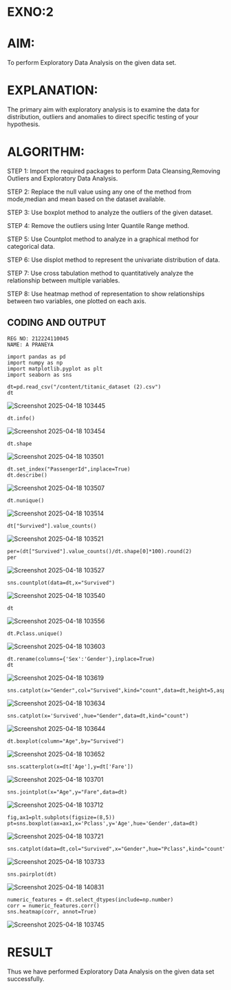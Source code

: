 # EXNO:2
# AIM:
To perform Exploratory Data Analysis on the given data set.
      
# EXPLANATION:
  The primary aim with exploratory analysis is to examine the data for distribution, outliers and anomalies to direct specific testing of your hypothesis.
  
# ALGORITHM:
STEP 1: Import the required packages to perform Data Cleansing,Removing Outliers and Exploratory Data Analysis.

STEP 2: Replace the null value using any one of the method from mode,median and mean based on the dataset available.

STEP 3: Use boxplot method to analyze the outliers of the given dataset.

STEP 4: Remove the outliers using Inter Quantile Range method.

STEP 5: Use Countplot method to analyze in a graphical method for categorical data.

STEP 6: Use displot method to represent the univariate distribution of data.

STEP 7: Use cross tabulation method to quantitatively analyze the relationship between multiple variables.

STEP 8: Use heatmap method of representation to show relationships between two variables, one plotted on each axis.

## CODING AND OUTPUT

```
REG NO: 212224110045
NAME: A PRANEYA
```
```
import pandas as pd
import numpy as np
import matplotlib.pyplot as plt
import seaborn as sns
```

```
dt=pd.read_csv("/content/titanic_dataset (2).csv")
dt
```
![Screenshot 2025-04-18 103445](https://github.com/user-attachments/assets/7b1bf72f-6593-49f8-992b-c22e26536263)

```
dt.info()
```
![Screenshot 2025-04-18 103454](https://github.com/user-attachments/assets/6ffa37d3-c5fc-48a2-aa61-e2ba9e6e9fbd)

```
dt.shape
```
![Screenshot 2025-04-18 103501](https://github.com/user-attachments/assets/eb2c6898-fd07-4f23-9b14-36639ab4cd7d)

```
dt.set_index("PassengerId",inplace=True)
dt.describe()
```
![Screenshot 2025-04-18 103507](https://github.com/user-attachments/assets/e9e86753-f04d-436d-9b97-ed4f52fb0141)

```
dt.nunique()
```
![Screenshot 2025-04-18 103514](https://github.com/user-attachments/assets/63022df6-2c3e-4f80-999e-e78e1922ba27)

```
dt["Survived"].value_counts()
```
![Screenshot 2025-04-18 103521](https://github.com/user-attachments/assets/546afeda-e784-49bb-a185-3ceb057c2a2e)

```
per=(dt["Survived"].value_counts()/dt.shape[0]*100).round(2)
per
```
![Screenshot 2025-04-18 103527](https://github.com/user-attachments/assets/3c0233b5-2b5a-4bb9-8434-f16428c97460)

```
sns.countplot(data=dt,x="Survived")
```
![Screenshot 2025-04-18 103540](https://github.com/user-attachments/assets/9f08f2fb-d29a-4b62-97e0-b40882cd7bd8)

```
dt
```
![Screenshot 2025-04-18 103556](https://github.com/user-attachments/assets/e5e64276-02f4-4896-bbca-a4459abf8cc4)

```
dt.Pclass.unique()
```
![Screenshot 2025-04-18 103603](https://github.com/user-attachments/assets/1b83e9cc-7f10-4eeb-974a-fccb79a69ef2)

```
dt.rename(columns={'Sex':'Gender'},inplace=True)
dt
```
![Screenshot 2025-04-18 103619](https://github.com/user-attachments/assets/5189989c-079a-4a64-aada-34aaf79d22b1)

```
sns.catplot(x="Gender",col="Survived",kind="count",data=dt,height=5,aspect=0.7)
```
![Screenshot 2025-04-18 103634](https://github.com/user-attachments/assets/01902bf2-9d16-49ae-860e-ad6c0d16f18a)

```
sns.catplot(x='Survived',hue="Gender",data=dt,kind="count")
```
![Screenshot 2025-04-18 103644](https://github.com/user-attachments/assets/6415a2e7-80c0-48cd-bbef-723bf60174dd)

```
dt.boxplot(column="Age",by="Survived")
```
![Screenshot 2025-04-18 103652](https://github.com/user-attachments/assets/583bd0aa-c924-4538-a664-fdb6a4cac2e9)

```
sns.scatterplot(x=dt['Age'],y=dt['Fare'])
```
![Screenshot 2025-04-18 103701](https://github.com/user-attachments/assets/c1dc70a5-5d28-4066-9946-c760308f9d31)

```
sns.jointplot(x="Age",y="Fare",data=dt)
```
![Screenshot 2025-04-18 103712](https://github.com/user-attachments/assets/0b6aca8b-3bbf-4062-bc75-4840e212c740)

```
fig,ax1=plt.subplots(figsize=(8,5))
pt=sns.boxplot(ax=ax1,x='Pclass',y='Age',hue='Gender',data=dt)
```
![Screenshot 2025-04-18 103721](https://github.com/user-attachments/assets/f32fde9f-f2e8-4d5c-9bf4-6393cae467b1)

```
sns.catplot(data=dt,col="Survived",x="Gender",hue="Pclass",kind="count")
```
![Screenshot 2025-04-18 103733](https://github.com/user-attachments/assets/718fb310-fc49-47bb-ad43-dba2a9164a6c)

```
sns.pairplot(dt)
```
![Screenshot 2025-04-18 140831](https://github.com/user-attachments/assets/cbdce494-2ceb-447a-81bc-e1878bbce805)

```
numeric_features = dt.select_dtypes(include=np.number)
corr = numeric_features.corr()
sns.heatmap(corr, annot=True)
```
![Screenshot 2025-04-18 103745](https://github.com/user-attachments/assets/0e9f7b74-de91-41ec-83c1-c51e13055ada)


# RESULT
Thus we have performed Exploratory Data Analysis on the given data set successfully.
